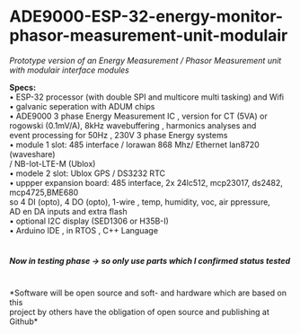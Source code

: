 # **ADE9000-ESP-32-energy-monitor-phasor-measurement-unit-modulair**<br/>

*Prototype version of an Energy Measurement / Phasor Measurement unit with modulair interface modules*<br/>

**Specs:**<br/>
•	ESP-32 processor (with double SPI and multicore multi tasking) and Wifi<br/> 
•	galvanic seperation with ADUM chips <br/>
•	ADE9000 3 phase Energy Measurement IC , version for CT (5VA) or <br/>
        rogowski (0.1mV/A), 8kHz wavebuffering , harmonics analyses and <br/>
        event processing for 50Hz , 230V 3 phase Energy systems <br/>
•	module 1 slot: 485 interface / lorawan 868 Mhz/ Ethernet lan8720 (waveshare)<br/>
        / NB-Iot-LTE-M (Ublox)<br/> 
•	modele 2 slot: Ublox GPS / DS3232 RTC<br/> 
•	uppper expansion board: 485 interface, 2x 24lc512, mcp23017, ds2482, mcp4725,BME680<br/> 
        so 4 DI (opto), 4 DO (opto), 1-wire , temp, humidity, voc, air ppressure, <br/>
	AD en DA inputs and extra flash <br/>
•	optional I2C display  (SED1306 or H35B-I)<br/>
•	Arduino IDE , in RTOS , C++ Language <br/>
<br/>
##### *Now in testing phase -> so only use parts which I confirmed status tested*<br/>
<br/>
*Software will be open source and soft- and hardware which are based on this<br/> 
project by others have the obligation of open source and publishing at Github*<br/>

